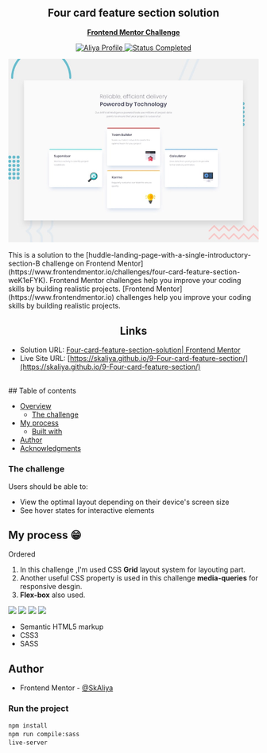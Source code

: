 <div align="center">
 <h2 align="center">Four card feature section solution</h2>
<p align='center'>
 <a href="https://www.frontendmentor.io/challenges/four-card-feature-section-weK1eFYK"><strong>Frontend Mentor Challenge</strong></a>
    <br />
    </p>
</div>

<!-- Bagdes -->
<div align="center">
  <!-- Profile -->
  <a href="https://www.frontendmentor.io/profile/SkAliya">
    <img src="https://img.shields.io/badge/Profile-Aliya%20Shaik-07ecf8?style=for-the-badge&logo=frontendmentor" alt="Aliya Profile">
  </a>
  <!-- Status -->
    <a href="#">
    <img src="https://img.shields.io/badge/Status-Completed-brightgreen?style=for-the-badge" alt="Status Completed">
  </a>
</div>

<div align="center">

![solution preview](./design/desktop-preview.jpg)

</div>
This is a solution to the [huddle-landing-page-with-a-single-introductory-section-B challenge on Frontend Mentor](https://www.frontendmentor.io/challenges/four-card-feature-section-weK1eFYK). Frontend Mentor challenges help you improve your coding skills by building realistic projects.
[Frontend Mentor](https://www.frontendmentor.io) challenges help you improve your coding skills by building realistic projects.

<h2 align="center">Links</h2>

- Solution URL: [Four-card-feature-section-solution| Frontend Mentor](https://www.frontendmentor.io/solutions/simple-huddle-landing-pagehtml5css3sass-LSlaaEg_-A)
- Live Site URL: [https://skaliya.github.io/9-Four-card-feature-section/](https://skaliya.github.io/9-Four-card-feature-section/)

<br>
## Table of contents

- [Overview](#overview)
  - [The challenge](#the-challenge)
- [My process](#my-process)
  - [Built with](#built-with)
- [Author](#author)
- [Acknowledgments](#acknowledgments)

### The challenge

Users should be able to:

- View the optimal layout depending on their device's screen size
- See hover states for interactive elements

## My process 😁

Ordered

1. In this challenge ,I'm used CSS **Grid** layout system for layouting part.
2. Another useful CSS property is used in this challenge **media-queries** for responsive desgin.
3. **Flex-box** also used.
<!-- Bagdes -->

![](https://img.shields.io/badge/HTML5-E34F26?style=for-the-badge&logo=html5&logoColor=white)
![](https://img.shields.io/badge/CSS3-38B2AC?style=for-the-badge&logo=css3&logoColor=white)
![](https://img.shields.io/badge/SASS-CC6699?style=for-the-badge&logo=sass&logoColor=white)
![](https://img.shields.io/badge/Git-F05032?style=for-the-badge&logo=git&logoColor=white)

- Semantic HTML5 markup
- CSS3
- SASS

## Author

- Frontend Mentor - [@SkAliya](https://www.frontendmentor.io/profile/SkAliya)

### Run the project

```bash
npm install
npm run compile:sass
live-server
```
